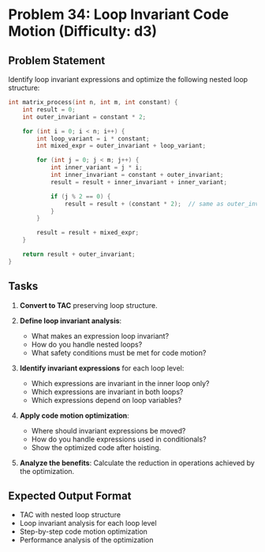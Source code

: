 # Problem 34: Loop Invariant Code Motion (Difficulty: d3)

## Problem Statement

Identify loop invariant expressions and optimize the following nested loop structure:

```c
int matrix_process(int n, int m, int constant) {
    int result = 0;
    int outer_invariant = constant * 2;

    for (int i = 0; i < n; i++) {
        int loop_variant = i * constant;
        int mixed_expr = outer_invariant + loop_variant;

        for (int j = 0; j < m; j++) {
            int inner_variant = j * i;
            int inner_invariant = constant + outer_invariant;
            result = result + inner_invariant + inner_variant;

            if (j % 2 == 0) {
                result = result + (constant * 2);  // same as outer_invariant
            }
        }

        result = result + mixed_expr;
    }

    return result + outer_invariant;
}
```

## Tasks

1. **Convert to TAC** preserving loop structure.

2. **Define loop invariant analysis**:
   - What makes an expression loop invariant?
   - How do you handle nested loops?
   - What safety conditions must be met for code motion?

3. **Identify invariant expressions** for each loop level:
   - Which expressions are invariant in the inner loop only?
   - Which expressions are invariant in both loops?
   - Which expressions depend on loop variables?

4. **Apply code motion optimization**:
   - Where should invariant expressions be moved?
   - How do you handle expressions used in conditionals?
   - Show the optimized code after hoisting.

5. **Analyze the benefits**: Calculate the reduction in operations achieved by the optimization.

## Expected Output Format

- TAC with nested loop structure
- Loop invariant analysis for each loop level
- Step-by-step code motion optimization
- Performance analysis of the optimization